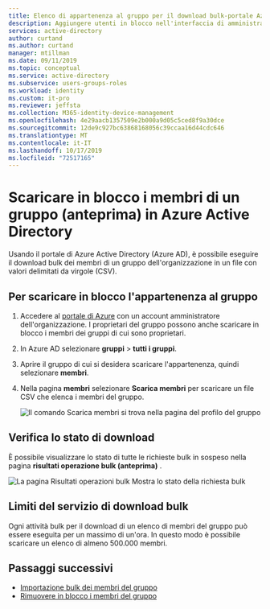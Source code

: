 ```yaml
---
title: Elenco di appartenenza al gruppo per il download bulk-portale Azure Active Directory | Microsoft Docs
description: Aggiungere utenti in blocco nell'interfaccia di amministrazione di Azure.
services: active-directory
author: curtand
ms.author: curtand
manager: mtillman
ms.date: 09/11/2019
ms.topic: conceptual
ms.service: active-directory
ms.subservice: users-groups-roles
ms.workload: identity
ms.custom: it-pro
ms.reviewer: jeffsta
ms.collection: M365-identity-device-management
ms.openlocfilehash: 4e29aacb1357509e2b000a9d05c5ced8f9a30dce
ms.sourcegitcommit: 12de9c927bc63868168056c39ccaa16d44cdc646
ms.translationtype: MT
ms.contentlocale: it-IT
ms.lasthandoff: 10/17/2019
ms.locfileid: "72517165"
---
```

# <a name="bulk-download-members-of-a-group-preview-in-azure-active-directory"></a>Scaricare in blocco i membri di un gruppo (anteprima) in Azure Active Directory

Usando il portale di Azure Active Directory (Azure AD), è possibile eseguire il download bulk dei membri di un gruppo dell'organizzazione in un file con valori delimitati da virgole (CSV).

## <a name="to-bulk-download-group-membership"></a>Per scaricare in blocco l'appartenenza al gruppo

1. Accedere al [portale di Azure](https://portal.azure.com) con un account amministratore dell'organizzazione. I proprietari del gruppo possono anche scaricare in blocco i membri dei gruppi di cui sono proprietari.
1. In Azure AD selezionare **gruppi**  > **tutti i gruppi**.
1. Aprire il gruppo di cui si desidera scaricare l'appartenenza, quindi selezionare **membri**.
1. Nella pagina **membri** selezionare **Scarica membri** per scaricare un file CSV che elenca i membri del gruppo.

   ![Il comando Scarica membri si trova nella pagina del profilo del gruppo](./media/groups-bulk-download-members/download-panel.png)

## <a name="check-download-status"></a>Verifica lo stato di download

È possibile visualizzare lo stato di tutte le richieste bulk in sospeso nella pagina **risultati operazione bulk (anteprima)** .

   ![La pagina Risultati operazioni bulk Mostra lo stato della richiesta bulk](./media/groups-bulk-download-members/bulk-center.png)

## <a name="bulk-download-service-limits"></a>Limiti del servizio di download bulk

Ogni attività bulk per il download di un elenco di membri del gruppo può essere eseguita per un massimo di un'ora. In questo modo è possibile scaricare un elenco di almeno 500.000 membri.

## <a name="next-steps"></a>Passaggi successivi

- [Importazione bulk dei membri del gruppo](groups-bulk-import-members.md)
- [Rimuovere in blocco i membri del gruppo](groups-bulk-download-members.md)
